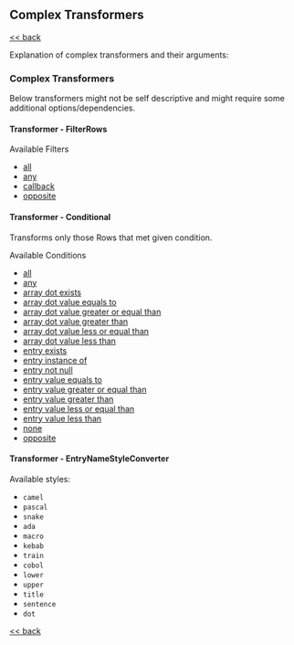 ## Complex Transformers 

[<< back](../README.md)

Explanation of complex transformers and their arguments:

### Complex Transformers

Below transformers might not be self descriptive and might require some additional options/dependencies.

#### Transformer - FilterRows

Available Filters

- [all](../src/Flow/ETL/Transformer/Filter/Filter/All.php)
- [any](../src/Flow/ETL/Transformer/Filter/Filter/Any.php)
- [callback](../src/Flow/ETL/Transformer/Filter/Filter/Callback.php)
- [opposite](../src/Flow/ETL/Transformer/Filter/Filter/Opposite.php)

#### Transformer - Conditional

Transforms only those Rows that met given condition.

Available Conditions

- [all](../src/Flow/ETL/Transformer/Condition/All.php)
- [any](../src/Flow/ETL/Transformer/Condition/Any.php)
- [array dot exists](../src/Flow/ETL/Transformer/Condition/ArrayDotExists.php)
- [array dot value equals to](../src/Flow/ETL/Transformer/Condition/ArrayDotValueEqualsTo.php)
- [array dot value greater or equal than](../src/Flow/ETL/Transformer/Condition/ArrayDotValueGreaterOrEqualThan.php)
- [array dot value greater than](../src/Flow/ETL/Transformer/Condition/ArrayDotValueGreaterThan.php)
- [array dot value less or equal than](../src/Flow/ETL/Transformer/Condition/ArrayDotValueLessOrEqualThan.php)
- [array dot value less than](../src/Flow/ETL/Transformer/Condition/ArrayDotValueLessThan.php)
- [entry exists](../src/Flow/ETL/Transformer/Condition/EntryExists.php)
- [entry instance of](../src/Flow/ETL/Transformer/Condition/EntryInstanceOf.php)
- [entry not null](../src/Flow/ETL/Transformer/Condition/EntryNotNull.php)
- [entry value equals to](../src/Flow/ETL/Transformer/Condition/EntryValueEqualsTo.php)
- [entry value greater or equal than](../src/Flow/ETL/Transformer/Condition/EntryValueGreaterOrEqualThan.php)
- [entry value greater than](../src/Flow/ETL/Transformer/Condition/EntryValueGreaterThan.php)
- [entry value less or equal than](../src/Flow/ETL/Transformer/Condition/EntryValueLessOrEqualThan.php)
- [entry value less than](../src/Flow/ETL/Transformer/Condition/EntryValueLessThan.php)
- [none](../src/Flow/ETL/Transformer/Condition/None.php)
- [opposite](../src/Flow/ETL/Transformer/Condition/Opposite.php)

#### Transformer - EntryNameStyleConverter

Available styles: 

* `camel`
* `pascal`
* `snake`
* `ada`
* `macro`
* `kebab`
* `train`
* `cobol`
* `lower`
* `upper`
* `title`
* `sentence`
* `dot`


[<< back](../README.md)
